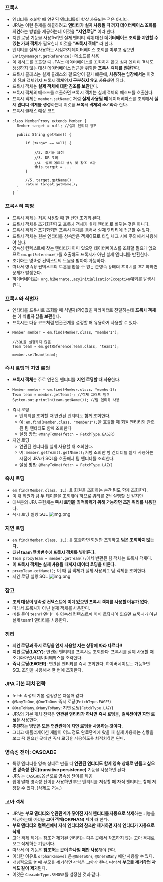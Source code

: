 ### 프록시
- 엔티티를 조회할 때 연관된 엔티티들이 항상 사용되는 것은 아니다.
- JPA는 이런 문제를 해결하려고 **엔티티가 실제 사용될 때 까지 데이터베이스 조회를 지연**하는 방법을 제공하는데 이것을 **"지연로딩"** 이라 한다.
- 지연 로딩 기능을 사용하려면 실제 엔티티 객체 대신 **데이터베이스 조회를 지연할 수 있는 가짜 객체**가 필요한데 이것을 **"프록시 객체"** 라 한다.
- 엔티티를 실제 사용하는 시점까지 데이터베이스 조회를 미루고 싶으면 `EntityManager.getReference()` 메소드를 사용
- 이 메서드를 호출할 때 JPA는 데이터베이스를 조회하지 않고 실제 엔티티 객체도 생성하지 않는 대신 데이터베이스 접근을 위힘한 **프록시 객체를 반환**한다.
- 프록시 클래스는 실제 클래스와 겉 모양이 같기 떄문에, **사용하는 입장에서는** 이것이 진짜 객체인지 프록시 객체인지 **구분하지 않고 사용**하면 된다.
- 프록시 객체는 **실제 객체에 대한 참조를 보관**한다.
- 프록시 객체의 메소드를 호출하면 프록시 객체는 실제 객체의 메소드를 호출한다.
- 프록시 객체는 `member.getName()`처럼 **실제 사용될 때** 데이터베이스를 조회해서 **실제 엔티티 객체를 생성**하는데 이것을 **프록시 객체의 초기화**라 한다.
- 프록시 클래스 예상 코드
- ```
  class MemberProxy extends Member {
    Member target = null; //실제 엔티티 참조
    
    public String getName() {
    
        if (target == null) {
            
            //2. 초기화 요청
            //3. DB 조회
            //4. 실제 엔티티 생성 및 참조 보관
            this.target = ...;
        }
        
        //5. target.getName();
        return target.getName();
    }
  }  
  ```
### 프록시의 특징
- 프록시 객체는 처음 사용할 때 한 번만 초기화 된다.
- 프록시 객체를 초기화한다고 프록시 객체가 실제 엔티티로 바뀌는 것은 아니다.
- 프록시 객체가 초기화되면 프록시 객체를 통해서 실제 엔티티에 접근할 수 있다.
- 프록시 객체는 원본 엔티티를 상속받은 객체이므로 타입 체크 시에 주의해서 사용해야 한다.
- 영속성 컨텍스트에 찾는 엔티티가 이미 있으면 데이터베이스를 조회할 필요가 없으므로 `em.getReference()`를 호출해도 프록시가 아닌 실제 엔티티를 반환한다.
- 초기화는 영속성 컨텍스트의 도움을 받아야 가능하다.
- 따라서 영속성 컨텍스트의 도움을 받을 수 없는 준영속 상태의 프록시를 초기화하면 문제가 발생한다.
- 하이버네이트는 `org.hibernate.LazyInitializationException`예외를 발생시킨다.

### 프록시와 식별자
- 엔티티를 프록시로 조회할 때 식별자(PK)값을 파라미터로 전달하는데 **프록시 객체**는 이 **식별자 값을 보관**한다.
- 프록시는 다음 코드처럼 연관관계를 설정할 때 유용하게 사용할 수 있다.
- ```
  Member member = em.find(Member.class, "member1");
  
  //SQL을 실행하지 않음
  Team team = em.getReference(Team.class, "team1");
   
  member.setTeam(team);
  ```
### 즉시 로딩과 지연 로딩
- **프록시 객체**는 주로 연관된 엔티티를 **지연 로딩할 때 사용**한다.
- ```
  Member member = em.find(Member.class, "member1);
  Team team = member.getTeam(); //객체 그래프 탐색
  System.out.println(team.getName()); //팀 엔티티 사용
  ```
- 즉시 로딩
  - 엔티티를 조회할 때 연관된 엔티티도 함께 조회한다.
  - 예: `em.find(Member.class, "member1");`을 호출할 때 회원 엔티티와 관련된 팀 엔티티도 함께 조회한다.
  - 설정 방법: `@ManyToOne(fetch = FetchType.EAGER)`
- 지연 로딩
  - 연관된 엔티티를 실제 사용할 때 조회한다.
  - 예: `member.getTeam().getName();`처럼 조회한 팀 엔티티를 실제 사용하는 시점에 JPA가 SQL을 호출해서 팀 엔티티를 조회한다.
  - 설정 방법: `@ManyToOne(fetch = FetchType.LAZY)`
### 즉시 로딩
- `em.find(Member.class, 1L);`로 회원을 조회하는 순간 팀도 함께 조회한다.
- 이 때 회원과 팀 두 테이블을 조회해야 하므로 쿼리를 2번 실행할 것 같지만
- 대부분의 JPA 구현체는 **즉시 로딩을 최적화하기 위해 가능하면 조인 쿼리를 사용**한다.
- 즉시 로딩 실행 SQL
  ![img.png](images/img.png)
### 지연 로딩
- `en.find(Member.class, 1L);`를 호출하면 회원만 조회하고 **팀은 조회하지 않는다.**
- **대신 team 멤버변수에 프록시 객체를 넣어둔다.**
- `Team proxyTeam = member.getTeam();`에서 반환된 팀 객체는 프록시 객체다.
- **이 프록시 객체는 실제 사용될 때까지 데이터 로딩을 미룬다.**
- `proxyTeam.getName();` 이 때 팀 객체가 실제 사용되고 팀 객체를 조회한다.
- 지연 로딩 실행 SQL
  ![img.png](images/lazyloading.png)
### 참고
- **조회 대상이 영속성 컨텍스트에 이미 있으면 프록시 객체를 사용할 이유가 없다.**
- 따라서 프록시가 아닌 실제 객체를 사용한다.
- 예를 들어 team1 엔티티가 영속성 컨텍스트에 이미 로딩되어 있으면 프록시가 아닌 실제 team1 엔티티를 사용한다.
### 정리
- **지연 로딩과 즉시 로딩을 언제 사용할 지는 상황에 따라 다르다!!**
- **지연 로딩(LAZY)**: 연관된 엔티티를 프록시로 조회한다. 프록시를 실제 사용할 때 초기화하면서 데이터베이스를 조회한다.
- **즉시 로딩(EAGER)**: 연관된 엔티티를 즉시 조회한다. 하이버네이트는 가능하면 SQL 조인을 사용해서 한 번에 조회한다.
### JPA 기본 페치 전략
- fetch 속성의 기본 설정값은 다음과 같다.
- `@ManyToOne`, `@OneToOne`: 즉시 로딩(`FetchType.EAGER`)
- `@OneToMany`, `@ManyToMany`: 지연 로딩(`FetchType.LAZY`)
- JPA의 기본 페치 전략은 **연관된 엔티티가 하나면 즉시 로딩**을, **컬렉션이면 지연 로딩**을 사용한다.
- **추천하는 방법은 모든 연관관계에 지연 로딩을 사용하는 것이다.**
- 그리고 애플리케이션 개발이 어느 정도 완료단계에 왔을 때 실제 사용하는 상황을 보고 꼭 필요한 곳에만 즉시 로딩을 사용하도록 최적화하면 된다.
### 영속성 전이: CASCADE
- 특정 엔티티를 영속 상태로 만들 때 **연관된 엔티티도 함께 영속 상태로 만들고 싶으면 영속성 전이(transitive persistence)** 기능을 사용하면 된다.
- JPA 는 `CASCADE`옵션으로 영속성 전이를 제공
- 쉽게 말해 영속성 전이를 사용하면 부모 엔티티를 저장할 때 자식 엔티티도 함께 저장할 수 있다. (삭제도 가능.)
### 고아 객체
- JPA는 **부모 엔티티와 연관관계가 끊어진 자식 엔티티를 자동으로 삭제**하는 기능을 제공하는데 이것을 **고아 객체(ORPHAN) 제거** 라 한다.
- **부모 엔티티의 컬렉션에서 자식 엔티티의 참조만 제거하면 자식 엔티티가 자동으로 삭제**
- 고아 객체 제거는 참조가 제거된 엔티티는 다른 곳에서 참조하지 않는 고아 객체로 보고 삭제하는 기능이다.
- 따라서 이 기능은 **참조하는 곳이 하나일 때만 사용**해야 한다.
- 이러한 이유로 `orphanRemovel` 은 `@OneToOne`, `@OneToMany` 에만 사용할 수 있다.
- 개념적으로 볼 때 부모를 제거하면 자식은 고아가 된다. 따라서 **부모를 제거하면 자식도 같이 제거**된다.
- 이것은 `CascadeType.REMOVE`를 설정한 것과 같다.
